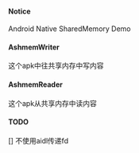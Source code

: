 #### Notice
Android Native SharedMemory Demo

#### AshmemWriter
这个apk中往共享内存中写内容

#### AshmemReader
这个apk从共享内存中读内容


#### TODO
[] 不使用aidl传递fd